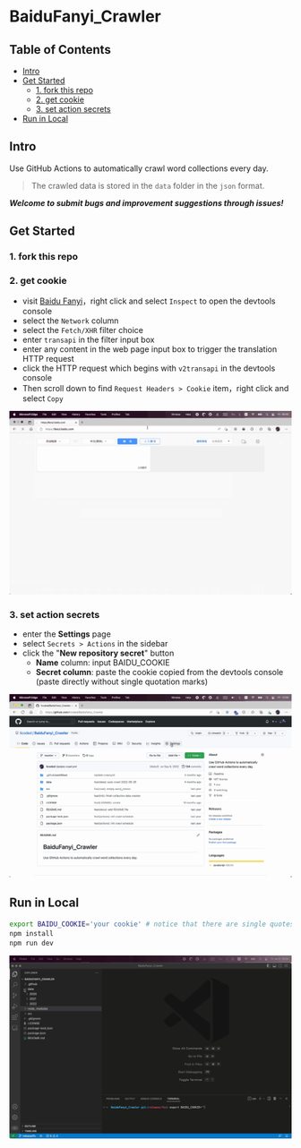 # BaiduFanyi_Crawler

## Table of Contents

* [Intro](#intro)
* [Get Started](#get-started)
  * [1. fork this repo](#1-fork-this-repo)
  * [2. get cookie](#2-get-cookie)
  * [3. set action secrets](#3-set-action-secrets)
* [Run in Local](#run-in-local)

## Intro

Use GitHub Actions to automatically crawl word collections every day.

> The crawled data is stored in the `data` folder in the `json` format.

_**Welcome to submit bugs and improvement suggestions through issues!**_

## Get Started

### 1. fork this repo

### 2. get cookie

- visit [Baidu Fanyi](https://fanyi.baidu.com/)，right click and select `Inspect` to open the devtools console
- select the `Network` column
- select the `Fetch/XHR` filter choice
- enter `transapi` in the filter input box
- enter any content in the web page input box to trigger the translation HTTP request
- click the HTTP request which begins with `v2transapi` in the devtools console
- Then scroll down to find `Request Headers > Cookie` item，right click and select `Copy`

![get_cookie](./assets/gifs/01.get_cookie_cut.gif)

### 3. set action secrets

- enter the **Settings** page
- select `Secrets > Actions` in the sidebar 
- click the "**New repository secret**" button
  - **Name** column: input BAIDU_COOKIE
  - **Secret column**: paste the cookie copied from the devtools console (paste directly without single quotation marks)

![set_secrets](./assets/gifs/03.set_secrets_cut.gif)

## Run in Local

```bash
export BAIDU_COOKIE='your cookie' # notice that there are single quotes
npm install
npm run dev
```

![local_run](./assets/gifs/02.local_run_cut.gif)

